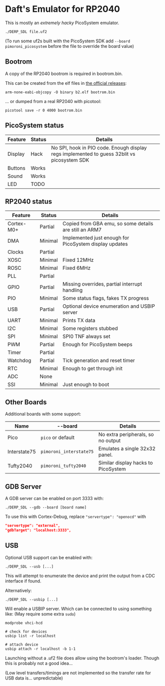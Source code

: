 # Daft's Emulator for RP2040
This is mostly an _extremely hacky_ PicoSystem emulator.

```
./DERP_SDL file.uf2
```

(To run some uf2s built with the PicoSystem SDK add `--board pimoroni_picosystem` before the file to override the board value)

## Bootrom
A copy of the RP2040 bootrom is required in bootrom.bin.

This can be created from the elf files in [the official releases](https://github.com/raspberrypi/pico-bootrom/releases):
```
arm-none-eabi-objcopy -O binary b2.elf bootrom.bin
```
... or dumped from a real RP2040 with picotool:
```
picotool save -r 0 4000 bootrom.bin
```

## PicoSystem status
| Feature | Status | Details 
|---------|--------|---------
| Display | Hack   | No SPI, hook in PIO code. Enough display regs implemented to guess 32blit vs picosystem SDK
| Buttons | Works  |
| Sound   | Works  |
| LED     | TODO   |       

## RP2040 status

|  Feature   | Status  | Details 
|------------|---------|---------
| Cortex-M0+ | Partial | Copied from GBA emu, so some details are still an ARM7
| DMA        | Minimal | Implemented just enough for PicoSystem display updates
| Clocks     | Partial |
| XOSC       | Minimal | Fixed 12MHz
| ROSC       | Minimal | Fixed 6MHz
| PLL        | Partial |
| GPIO       | Partial | Missing overrides, partial interrupt handling
| PIO        | Minimal | Some status flags, fakes TX progress
| USB        | Partial | Optional device enumeration and USBIP server
| UART       | Minimal | Prints TX data
| I2C        | Minimal | Some registers stubbed
| SPI        | Minimal | SPI0 TNF always set
| PWM        | Partial | Enough for PicoSystem beeps
| Timer      | Partial |
| Watchdog   | Partial | Tick generation and reset timer
| RTC        | Minimal | Enough to get through init
| ADC        | None    |
| SSI        | Minimal | Just enough to boot

## Other Boards
Additional boards with some support:

|     Name     |         --board         | Details
|--------------|-------------------------|--------
| Pico         | `pico` or default       | No extra peripherals, so no output
| Interstate75 | `pimoroni_interstate75` | Emulates a single 32x32 panel.
| Tufty2040    | `pimoroni_tufty2040`    | Similar display hacks to PicoSystem

## GDB Server
A GDB server can be enabled on port 3333 with:
```
./DERP_SDL --gdb --board [board name]
```

To use this with Cortex-Debug, replace `"servertype": "openocd"` with
```json
"servertype": "external",
"gdbTarget": "localhost:3333",
```

## USB

Optional USB support can be enabled with:

```
./DERP_SDL --usb [...]
```

This will attempt to enumerate the device and print the output from a CDC interface if found.

Alternatively:
```
./DERP_SDL --usbip [...]
```

Will enable a USBIP server. Which can be connected to using something like:
(May require some extra `sudo`)

```shell
modprobe vhci-hcd

# check for devices
usbip list -r localhost

# attach device
usbip attach -r localhost -b 1-1
```

Launching without a .uf2 file does allow using the bootrom's loader. Though this is probably not a good idea...

(Low level transfers/timings are not implemented so the transfer rate for USB data is... unpredictable)
